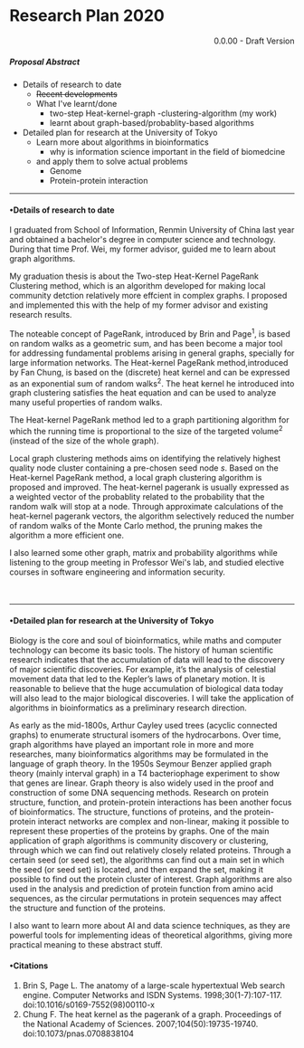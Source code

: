 # Research Plan 2020

<p align="right">0.0.00 - Draft Version</p>

##### Proposal Abstract
- Details of research to date
	+ <del>Recent developments</del>
	+ What I've learnt/done
		- two-step Heat-kernel-graph -clustering-algorithm (my work)
		- learnt about graph-based/probablity-based algorithms
- Detailed plan for research at the University of Tokyo
	+ Learn more about algorithms in bioinformatics
		- why is information science important in the field of biomedcine
	+ and apply them to solve actual problems
		- Genome
		- Protein-protein interaction

---

#### •Details of research to date 

I graduated from School of Information, Renmin University of China last year
and obtained a bachelor's degree in computer science and technology.
During that time Prof. Wei, my former advisor,
guided me to learn about graph algorithms.

<bullshit content="// Blank left for \'Two Step Heat Kernel PageRank Graph Clustering Algorithm \'" />

My graduation thesis is about the Two-step Heat-Kernel PageRank Clustering method,
which is an algorithm developed for making local community detction relatively more effcient
in complex graphs. I proposed and implemented this with the help of my former advisor
and existing research results.

The noteable concept of PageRank, introduced by Brin and Page<sup>1</sup>, is based on
random walks as a geometric sum, and has been become a major tool for addressing
fundamental problems arising in general graphs,  specially for large information networks.
The Heat-kernel PageRank method,introduced by Fan Chung, is based on the (discrete)
heat kernel and can be expressed as an exponential sum of random walks<sup>2</sup>.
The heat kernel he introduced into graph clustering satisfies the heat equation
and can be used to analyze many useful properties of random walks.

The Heat-kernel PageRank method led to a graph partitioning algorithm for which
the running time is proportional to the size of the targeted volume<sup>2</sup>
(instead of the size of the whole graph).

<p><bullshit content="Local clustering problem aims to identify a high-quality cluster containing"/></p>

<p><bullshit content="the\"選ばれたシードノードｓ\" in time roughly proportional to the size of the cluster" /></p>

<p><bullshit content="// Blank for other works like probablity-algorithms" /></p>

Local graph clustering methods aims on identifying the relatively highest quality node cluster
containing a pre-chosen seed node _s_. Based on the Heat-kernel PageRank method,
a local graph clustering algorithm is proposed and improved.
The heat-kernel pagerank is usually expressed as a weighted vector of the probablity
related to the probability that the random walk will stop at a node.
Through approximate calculations of the heat-kernel pagerank vectors, the algorithm
selectively reduced the number of random walks of the Monte Carlo method, the pruning 
makes the algorithm a more efficient one.
<foo  content="<br /><br /><br />" />

I also learned some other graph, matrix and probability algorithms 
while listening to the group meeting in Professor Wei's lab, 
and studied elective courses in software engineering and information security.
<br /><br /><br />

<bullshit /><bullshit /><bullshit /><bullshit /><bullshit />
<bullshit /><bullshit /><bullshit /><bullshit /><bullshit />

---

#### •Detailed plan for research at the University of Tokyo

<?what you expect me to say??????>
<bullshit content="\\n- Learn more about \<.../.../.../...\> algorithms\\n	+ why? they are important.\\n\\n- And apply them to concrate actual works\\n	+ what? Say something about their bright future."/>

Biology is the core and soul of bioinformatics, while maths and computer
technology can become its basic tools. The history of human scientific research indicates that the
accumulation of data will lead to the discovery of major scientific discoveries.
For example, it’s the analysis of celestial movement data that led to the Kepler’s laws of planetary motion. 
It is reasonable to believe that the huge accumulation of biological
data today will also lead to the major biological discoveries.
I will take the application of algorithms in bioinformatics as a
preliminary research direction.

<bullshit>
As early as the mid-1800s, Arthur Cayley used trees (acyclic connected graphs) to
enumerate structural isomers of the hydrocarbons. Over time, graph algorithms have
played an important role in more and more researches, many bioinformatics algorithms
may be formulated in the language of graph theory.
In the 1950s Seymour Benzer applied graph theory (mainly interval graph) in a T4
bacteriophage experiment to show that genes are linear.
Graph theory is also widely used in the proof and construction of some DNA sequencing methods.
Research on protein structure, function, and protein-protein interactions has been
another focus of bioinformatics. The structure, functions of proteins, and the
protein-protein interact networks are complex and non-linear, making it possible to
represent these properties of the proteins by graphs.
One of the main application of graph algorithms is community discovery or
clustering, through which we can find out relatively closely related proteins. Through a
certain seed (or seed set), the algorithms can find out a main set in which the seed (or
seed set) is located, and then expand the set, making it possible to find out the protein
cluster of interest. Graph algorithms are also used in the analysis and prediction of
protein function from amino acid sequences, as the circular permutations in protein
sequences may affect the structure and function of the proteins.</bullshit>
&nbsp;

I also want to learn more about AI and data science techniques,
as they are powerful tools for implementing ideas of theoretical algorithms,
giving more practical meaning to these abstract stuff.



<bullshit /><bullshit /><bullshit /><bullshit /><bullshit />
<bullshit /><bullshit /><bullshit /><bullshit /><bullshit />




#### •Citations

1. Brin S, Page L. The anatomy of a large-scale hypertextual Web search engine. Computer Networks and ISDN Systems. 1998;30(1-7):107-117. doi:10.1016/s0169-7552(98)00110-x
2. Chung F. The heat kernel as the pagerank of a graph. Proceedings of the National Academy of Sciences. 2007;104(50):19735-19740. doi:10.1073/pnas.0708838104